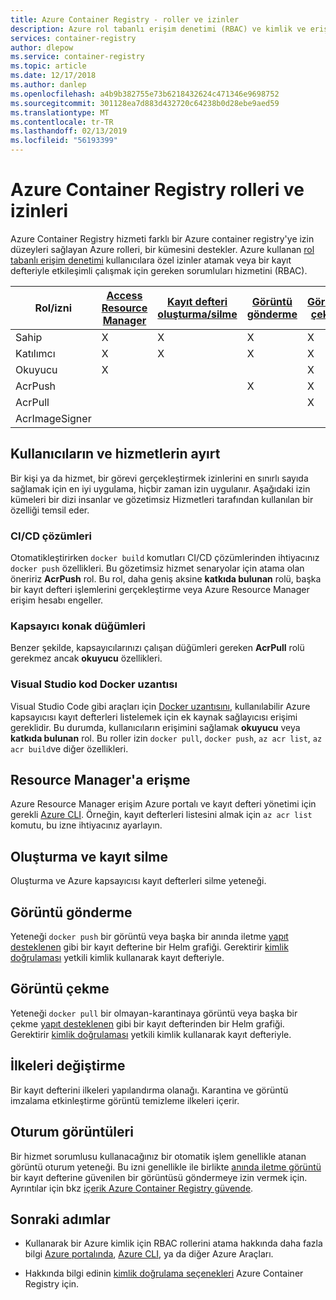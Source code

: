 ```yaml
---
title: Azure Container Registry - roller ve izinler
description: Azure rol tabanlı erişim denetimi (RBAC) ve kimlik ve erişim yönetimi (IAM), Azure container registry kaynakları için ayrıntılı izinler sağlamak için kullanın.
services: container-registry
author: dlepow
ms.service: container-registry
ms.topic: article
ms.date: 12/17/2018
ms.author: danlep
ms.openlocfilehash: a4b9b382755e73b6218432624c471346e9698752
ms.sourcegitcommit: 301128ea7d883d432720c64238b0d28ebe9aed59
ms.translationtype: MT
ms.contentlocale: tr-TR
ms.lasthandoff: 02/13/2019
ms.locfileid: "56193399"
---
```

# <a name="azure-container-registry-roles-and-permissions"></a>Azure Container Registry rolleri ve izinleri

Azure Container Registry hizmeti farklı bir Azure container registry'ye izin düzeyleri sağlayan Azure rolleri, bir kümesini destekler. Azure kullanan [rol tabanlı erişim denetimi](../role-based-access-control/index.yml) kullanıcılara özel izinler atamak veya bir kayıt defteriyle etkileşimli çalışmak için gereken sorumluları hizmetini (RBAC).

| Rol/izni       | [Access Resource Manager](#access-resource-manager)| [Kayıt defteri oluşturma/silme](#create-and-delete-registry) | [Görüntü gönderme](#push-image) | [Görüntü çekme](#pull-image) | [İlkeleri değiştirme](#change-policies) |   [Oturum görüntüleri](#sign-images)  |
| ---------| --------- | --------- | --------- | --------- | --------- | --------- |
| Sahip | X | X | X | X | X |  |  
| Katılımcı | X | X | X | X | X |  |  
| Okuyucu | X |  |  | X |  |  | 
| AcrPush |  |  | X | X |  |  |  
| AcrPull |  |  |  | X |  |  |  
| AcrImageSigner |  |  |  |  |  | X |

## <a name="differentiate-users-and-services"></a>Kullanıcıların ve hizmetlerin ayırt

Bir kişi ya da hizmet, bir görevi gerçekleştirmek izinlerini en sınırlı sayıda sağlamak için en iyi uygulama, hiçbir zaman izin uygulanır. Aşağıdaki izin kümeleri bir dizi insanlar ve gözetimsiz Hizmetleri tarafından kullanılan bir özelliği temsil eder.

### <a name="cicd-solutions"></a>CI/CD çözümleri

Otomatikleştirirken `docker build` komutları CI/CD çözümlerinden ihtiyacınız `docker push` özellikleri. Bu gözetimsiz hizmet senaryolar için atama olan öneririz **AcrPush** rol. Bu rol, daha geniş aksine **katkıda bulunan** rolü, başka bir kayıt defteri işlemlerini gerçekleştirme veya Azure Resource Manager erişim hesabı engeller.

### <a name="container-host-nodes"></a>Kapsayıcı konak düğümleri

Benzer şekilde, kapsayıcılarınızı çalışan düğümleri gereken **AcrPull** rolü gerekmez ancak **okuyucu** özellikleri.

### <a name="visual-studio-code-docker-extension"></a>Visual Studio kod Docker uzantısı

Visual Studio Code gibi araçları için [Docker uzantısını](https://code.visualstudio.com/docs/azure/docker), kullanılabilir Azure kapsayıcısı kayıt defterleri listelemek için ek kaynak sağlayıcısı erişimi gereklidir. Bu durumda, kullanıcıların erişimini sağlamak **okuyucu** veya **katkıda bulunan** rol. Bu roller izin `docker pull`, `docker push`, `az acr list`, `az acr build`ve diğer özellikleri. 

## <a name="access-resource-manager"></a>Resource Manager'a erişme

Azure Resource Manager erişim Azure portalı ve kayıt defteri yönetimi için gerekli [Azure CLI](/cli/azure/). Örneğin, kayıt defterleri listesini almak için `az acr list` komutu, bu izne ihtiyacınız ayarlayın. 

## <a name="create-and-delete-registry"></a>Oluşturma ve kayıt silme

Oluşturma ve Azure kapsayıcısı kayıt defterleri silme yeteneği.

## <a name="push-image"></a>Görüntü gönderme

Yeteneği `docker push` bir görüntü veya başka bir anında iletme [yapıt desteklenen](container-registry-image-formats.md) gibi bir kayıt defterine bir Helm grafiği. Gerektirir [kimlik doğrulaması](container-registry-authentication.md) yetkili kimlik kullanarak kayıt defteriyle. 

## <a name="pull-image"></a>Görüntü çekme

Yeteneği `docker pull` bir olmayan-karantinaya görüntü veya başka bir çekme [yapıt desteklenen](container-registry-image-formats.md) gibi bir kayıt defterinden bir Helm grafiği. Gerektirir [kimlik doğrulaması](container-registry-authentication.md) yetkili kimlik kullanarak kayıt defteriyle.

## <a name="change-policies"></a>İlkeleri değiştirme

Bir kayıt defterini ilkeleri yapılandırma olanağı. Karantina ve görüntü imzalama etkinleştirme görüntü temizleme ilkeleri içerir.

## <a name="sign-images"></a>Oturum görüntüleri

Bir hizmet sorumlusu kullanacağınız bir otomatik işlem genellikle atanan görüntü oturum yeteneği. Bu izni genellikle ile birlikte [anında iletme görüntü](#push-image) bir kayıt defterine güvenilen bir görüntüsü göndermeye izin vermek için. Ayrıntılar için bkz [içerik Azure Container Registry güvende](container-registry-content-trust.md).

## <a name="next-steps"></a>Sonraki adımlar

* Kullanarak bir Azure kimlik için RBAC rollerini atama hakkında daha fazla bilgi [Azure portalında](../role-based-access-control/role-assignments-portal.md), [Azure CLI](../role-based-access-control/role-assignments-cli.md), ya da diğer Azure Araçları.

* Hakkında bilgi edinin [kimlik doğrulama seçenekleri](container-registry-authentication.md) Azure Container Registry için.

